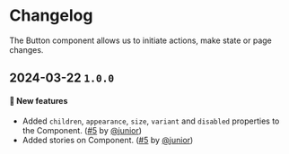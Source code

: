 # Changelog

The Button component allows us to initiate actions, make state or page changes.

## 2024-03-22 `1.0.0`

#### 🎉 New features

- Added `children`, `appearance`, `size`, `variant` and `disabled` properties to the Component. ([#5](https://git.rarolabs.com.br/frontend/rarui/pull/5) by [@junior](https://git.rarolabs.com.br/junior))
- Added stories on Component. ([#5](https://git.rarolabs.com.br/frontend/rarui/pull/5) by [@junior](https://git.rarolabs.com.br/junior))

<!-- #### 🛠 Breaking changes -->

<!-- #### 📚 3rd party library updates -->

<!-- #### 🎉 New features -->

<!-- #### 🐛 Bug fixes -->

<!-- #### 💡 Others -->
